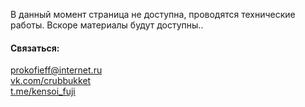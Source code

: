 В данный момент страница не доступна, проводятся технические работы. Вскоре материалы будут доступны..

#### Связаться:

prokofieff@internet.ru  
[vk.com/crubbukket](https://vk.com/crubbukket)  
[t.me/kensoi_fuji](https://t.me/kensoi_fuji)  
